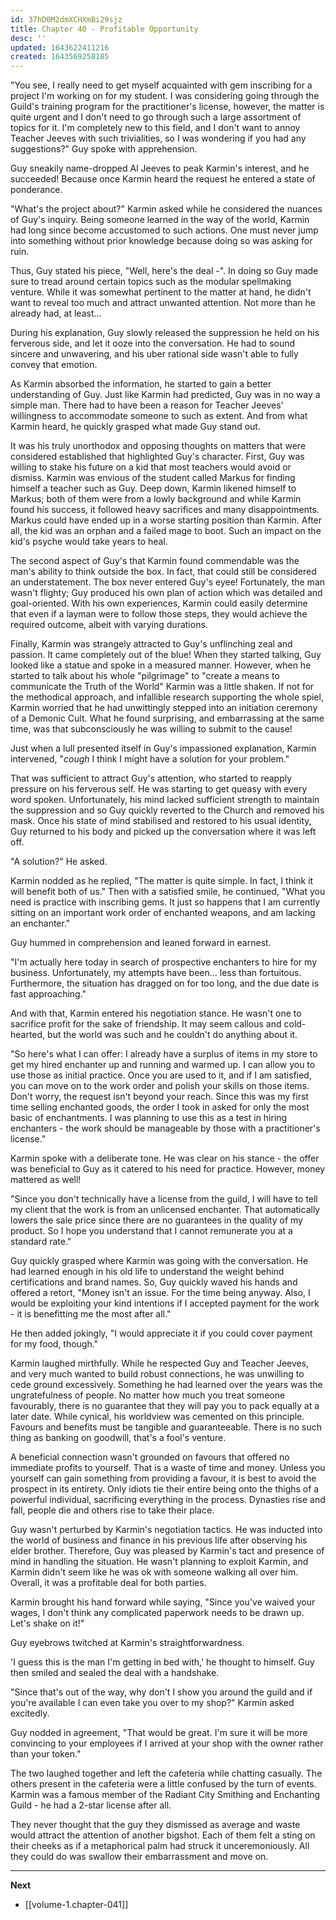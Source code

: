```yaml
---
id: 37hD0M2dmXCHXmBi29sjz
title: Chapter 40 - Profitable Opportunity
desc: ''
updated: 1643622411216
created: 1643569258185
---
```


"You see, I really need to get myself acquainted with gem inscribing for a project I'm working on for my student. I was considering going through the Guild's training program for the practitioner's license, however, the matter is quite urgent and I don't need to go through such a large assortment of topics for it. I'm completely new to this field, and I don't want to annoy Teacher Jeeves with such trivialities, so I was wondering if you had any suggestions?" Guy spoke with apprehension.

Guy sneakily name-dropped Al Jeeves to peak Karmin's interest, and he succeeded! Because once Karmin heard the request he entered a state of ponderance.

"What's the project about?" Karmin asked while he considered the nuances of Guy's inquiry. Being someone learned in the way of the world, Karmin had long since become accustomed to such actions. One must never jump into something without prior knowledge because doing so was asking for ruin.

Thus, Guy stated his piece, "Well, here's the deal -". In doing so Guy made sure to tread around certain topics such as the modular spellmaking venture. While it was somewhat pertinent to the matter at hand, he didn't want to reveal too much and attract unwanted attention. Not more than he already had, at least... 

During his explanation, Guy slowly released the suppression he held on his ferverous side, and let it ooze into the conversation. He had to sound sincere and unwavering, and his uber rational side wasn't able to fully convey that emotion.

As Karmin absorbed the information, he started to gain a better understanding of Guy. Just like Karmin had predicted, Guy was in no way a simple man. There had to have been a reason for Teacher Jeeves' willingness to accommodate someone to such as extent. And from what Karmin heard, he quickly grasped what made Guy stand out.

It was his truly unorthodox and opposing thoughts on matters that were considered established that highlighted Guy's character. First, Guy was willing to stake his future on a kid that most teachers would avoid or dismiss. Karmin was envious of the student called Markus for finding himself a teacher such as Guy. Deep down, Karmin likened himself to Markus; both of them were from a lowly background and while Karmin found his success, it followed heavy sacrifices and many disappointments. Markus could have ended up in a worse starting position than Karmin. After all, the kid was an orphan and a failed mage to boot. Such an impact on the kid's psyche would take years to heal.

The second aspect of Guy's that Karmin found commendable was the man's ability to think outside the box. In fact, that could still be considered an understatement. The box never entered Guy's eyee! Fortunately, the man wasn't flighty; Guy produced his own plan of action which was detailed and goal-oriented. With his own experiences, Karmin could easily determine that even if a layman were to follow those steps, they would achieve the required outcome, albeit with varying durations.

Finally, Karmin was strangely attracted to Guy's unflinching zeal and passion. It came completely out of the blue! When they started talking, Guy looked like a statue and spoke in a measured manner. However, when he started to talk about his whole "pilgrimage" to "create a means to communicate the Truth of the World" Karmin was a little shaken. If not for the methodical approach, and infallible research supporting the whole spiel, Karmin worried that he had unwittingly stepped into an initiation ceremony of a Demonic Cult. What he found surprising, and embarrassing at the same time, was that subconsciously he was willing to submit to the cause!

Just when a lull presented itself in Guy's impassioned explanation, Karmin intervened, "*cough* I think I might have a solution for your problem."

That was sufficient to attract Guy's attention, who started to reapply pressure on his ferverous self. He was starting to get queasy with every word spoken. Unfortunately, his mind lacked sufficient strength to maintain the suppression and so Guy quickly reverted to the Church and removed his mask. Once his state of mind stabilised and restored to his usual identity, Guy returned to his body and picked up the conversation where it was left off.

"A solution?" He asked.

Karmin nodded as he replied, "The matter is quite simple. In fact, I think it will benefit both of us." Then with a satisfied smile, he continued, "What you need is practice with inscribing gems. It just so happens that I am currently sitting on an important work order of enchanted weapons, and am lacking an enchanter."

Guy hummed in comprehension and leaned forward in earnest.

"I'm actually here today in search of prospective enchanters to hire for my business. Unfortunately, my attempts have been... less than fortuitous. Furthermore, the situation has dragged on for too long, and the due date is fast approaching."

And with that, Karmin entered his negotiation stance. He wasn't one to sacrifice profit for the sake of friendship. It may seem callous and cold-hearted, but the world was such and he couldn't do anything about it.

"So here's what I can offer: I already have a surplus of items in my store to get my hired enchanter up and running and warmed up. I can allow you to use those as initial practice. Once you are used to it, and if I am satisfied, you can move on to the work order and polish your skills on those items. Don't worry, the request isn't beyond your reach. Since this was my first time selling enchanted goods, the order I took in asked for only the most basic of enchantments. I was planning to use this as a test in hiring enchanters - the work should be manageable by those with a practitioner's license."

Karmin spoke with a deliberate tone. He was clear on his stance - the offer was beneficial to Guy as it catered to his need for practice. However, money mattered as well!

"Since you don't technically have a license from the guild, I will have to tell my client that the work is from an unlicensed enchanter. That automatically lowers the sale price since there are no guarantees in the quality of my product. So I hope you understand that I cannot remunerate you at a standard rate."

Guy quickly grasped where Karmin was going with the conversation. He had learned enough in his old life to understand the weight behind certifications and brand names. So, Guy quickly waved his hands and offered a retort, "Money isn't an issue. For the time being anyway. Also, I would be exploiting your kind intentions if I accepted payment for the work - it is benefitting me the most after all."

He then added jokingly, "I would appreciate it if you could cover payment for my food, though."

Karmin laughed mirthfully. While he respected Guy and Teacher Jeeves, and very much wanted to build robust connections, he was unwilling to cede ground excessively. Something he had learned over the years was the ungratefulness of people. No matter how much you treat someone favourably, there is no guarantee that they will pay you to pack equally at a later date. While cynical, his worldview was cemented on this principle. Favours and benefits must be tangible and guaranteeable. There is no such thing as banking on goodwill, that's a fool's venture.

A beneficial connection wasn't grounded on favours that offered no immediate profits to yourself. That is a waste of time and money. Unless you yourself can gain something from providing a favour, it is best to avoid the prospect in its entirety. Only idiots tie their entire being onto the thighs of a powerful individual, sacrificing everything in the process. Dynasties rise and fall, people die and others rise to take their place.

Guy wasn't perturbed by Karmin's negotiation tactics. He was inducted into the world of business and finance in his previous life after observing his elder brother. Therefore, Guy was pleased by Karmin's tact and presence of mind in handling the situation. He wasn't planning to exploit Karmin, and Karmin didn't seem like he was ok with someone walking all over him. Overall, it was a profitable deal for both parties.

Karmin brought his hand forward while saying, "Since you've waived your wages, I don't think any complicated paperwork needs to be drawn up. Let's shake on it!"

Guy eyebrows twitched at Karmin's straightforwardness.

'I guess this is the man I'm getting in bed with,' he thought to himself. Guy then smiled and sealed the deal with a handshake.

"Since that's out of the way, why don't I show you around the guild and if you're available I can even take you over to my shop?" Karmin asked excitedly.

Guy nodded in agreement, "That would be great. I'm sure it will be more convincing to your employees if I arrived at your shop with the owner rather than your token."

The two laughed together and left the cafeteria while chatting casually. The others present in the cafeteria were a little confused by the turn of events. Karmin was a famous member of the Radiant City Smithing and Enchanting Guild - he had a 2-star license after all.

They never thought that the guy they dismissed as average and waste would attract the attention of another bigshot. Each of them felt a sting on their cheeks as if a metaphorical palm had struck it unceremoniously. All they could do was swallow their embarrassment and move on.

____

**Next**
* [[volume-1.chapter-041]]
